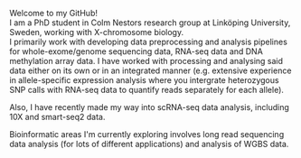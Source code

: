Welcome to my GitHub! <br />
I am a PhD student in Colm Nestors research group at Linköping University, Sweden, working with X-chromosome biology.<br />
I primarily work with developing data preprocessing and analysis pipelines for whole-exome/genome sequencing data, RNA-seq data and DNA methylation array data. I have worked with processing and analysing said data either on its own or in an integrated manner (e.g. extensive experience in allele-specific expression analysis where you intergrate heterozygous SNP calls with RNA-seq data to quantify reads separately for each allele).	<br />

Also, I have recently made my way into scRNA-seq data analysis, including 10X and smart-seq2 data.

Bioinformatic areas I'm currently exploring involves long read sequencing data analysis (for lots of different applications) and analysis of WGBS data.

